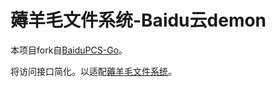 # 薅羊毛文件系统-Baidu云demon

本项目fork自[BaiduPCS-Go](https://github.com/iikira/BaiduPCS-Go)。

将访问接口简化。以适配[薅羊毛文件系统](https://github.com/longfangsong/lanaFS)。
